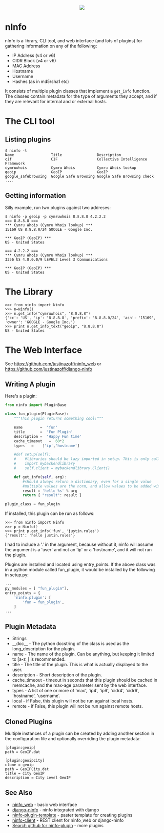 <p align="center"><img src="meme.jpeg"/></p>

nInfo
=====

nInfo is a library, CLI tool, and web interface (and lots of plugins) for gathering information on any of the following:

 * IP Address (v4 or v6)
 * CIDR Block (v4 or v6)
 * MAC Address
 * Hostname
 * Username
 * Hashes (as in md5/sha1 etc)

It consists of multiple plugin classes that implement a `get_info` function.
The classes contain metadata for the type of arguments they accept, and if
they are relevant for internal and or external hosts.

The CLI tool
============

Listing plugins
---------------

    $ ninfo -l
    Name                 Title                Description
    cif                  CIF                  Collective Intelligence Framework
    cymruwhois           Cymru Whois          Cymru Whois lookup
    geoip                GeoIP                GeoIP
    google_safebrowsing  Google Safe Browsing Google Safe Browsing check
    ....

Getting information
-------------------

Silly example, run two plugins against two addreses:

    $ ninfo -p geoip -p cymruwhois 8.8.8.8 4.2.2.2
    === 8.8.8.8 === 
    *** Cymru Whois (Cymru Whois lookup) ***
    15169 US 8.8.8.0/24 GOOGLE - Google Inc.

    *** GeoIP (GeoIP) ***
    US - United States

    === 4.2.2.2 === 
    *** Cymru Whois (Cymru Whois lookup) ***
    3356 US 4.0.0.0/9 LEVEL3 Level 3 Communications

    *** GeoIP (GeoIP) ***
    US - United States

The Library
===========

    >>> from ninfo import Ninfo
    >>> n=Ninfo()
    >>> n.get_info("cymruwhois", "8.8.8.8")
    {'cc': 'US', 'ip': '8.8.8.8', 'prefix': '8.8.8.0/24', 'asn': '15169', 'owner': 'GOOGLE - Google Inc.'}
    >>> print n.get_info_text("geoip", "8.8.8.8")
    US - United States

The Web Interface
=================

See https://github.com/justinazoff/ninfo_web or https://github.com/justinazoff/django-ninfo

Writing A plugin
----------------

Here's a plugin:

```python
from ninfo import PluginBase

class fun_plugin(PluginBase):
    """This plugin returns something cool!"""

    name        =  'fun'
    title       =  'Fun Plugin'
    description =  'Happy Fun time'
    cache_timeout   =  60*2
    types   =    ['ip','hostname']

    #def setup(self):
    #    #libraries should be lazy imported in setup. This is only called once.
    #    import mybackendlibrary
    #    self.client = mybackendlibrary.Client()

    def get_info(self, arg):
        #should always return a dictionary, even for a single value
        #multiple values are the norm, and allow values to be added without breakage
        result = 'hello %s' % arg
        return { "result": result }

plugin_class = fun_plugin
```

If installed, this plugin can be run as follows:

    >>> from ninfo import Ninfo
    >>> p = Ninfo()
    >>> print p.get_info('fun', 'justin.rules')
    {'result': 'hello justin.rules'}

I had to include a '.' in the argument, because without it, ninfo will assume
the argument is a 'user' and not an 'ip' or a 'hostname', and it will not run
the plugin.

Plugins are installed and located using entry_points. If the above class was in a python module
called fun_plugin, it would be installed by the following in setup.py:

```python
...
py_modules = [ "fun_plugin"],
entry_points = {
    'ninfo.plugin': [
        'fun = fun_plugin',
    ]
...
```

Plugin Metadata
---------------

* Strings
 * \_\_doc\_\_ - The python docstring of the class is used as the long_description for the plugin.
 * name - The name of the plugin. Can be anything, but keeping it limited to [a-z_] is recommended.
 * title - The title of the plugin. This is what is actually displayed to the user.
 * description - Short description of the plugin.
* cache_timeout - timeout in seconds that this plugin should be cached in
      memcache, and the max-age parameter sent by the web interface.
* types - A list of one or more of 'mac', 'ip4', 'ip6', 'cidr4', 'cidr6', 'hostname', 'username'.
* local - if False, this plugin will not be run against local hosts.
* remote - if False, this plugin will not be run against remote hosts.

Cloned Plugins
--------------

Multiple instances of a plugin can be created by adding another section in the
configuration file and optionally overriding the plugin metadata:

    [plugin:geoip]
    path = GeoIP.dat

    [plugin:geoipcity]
    clone = geoip
    path = GeoIPCity.dat
    title = City GeoIP
    description = City Level GeoIP

See Also
--------

* [ninfo_web](https://github.com/JustinAzoff/ninfo_web) - basic web interface
* [django-ninfo](https://github.com/JustinAzoff/django-ninfo) - ninfo integrated with django
* [ninfo-plugin-template](https://github.com/JustinAzoff/ninfo-plugin-template) - paster template for creating plugins
* [ninfo-client](https://github.com/JustinAzoff/ninfo-client) - REST client for ninfo_web or django-ninfo
* [Search github for ninfo-plugin](https://github.com/search?p=1&q=ninfo-plugins&ref=searchresults&type=Repositories) - more plugins
